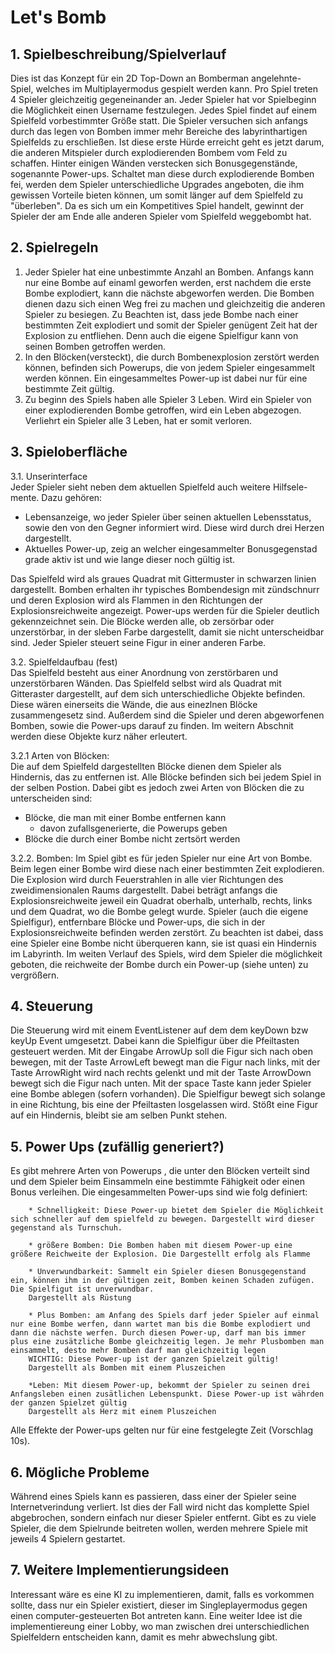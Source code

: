 # Let's Bomb

## 1. Spielbeschreibung/Spielverlauf

Dies ist das Konzept für ein 2D Top-Down an Bomberman angelehnte- Spiel, welches im Multiplayermodus gespielt werden kann. Pro Spiel treten 4 Spieler gleichzeitig gegeneinander an. Jeder Spieler hat vor Spielbeginn die Möglichkeit einen Username festzulegen. Jedes Spiel findet auf einem Spielfeld vorbestimmter Größe statt. Die Spieler versuchen sich anfangs durch das legen von Bomben immer mehr Bereiche des labyrinthartigen Spielfelds zu erschließen. Ist diese erste Hürde erreicht geht es jetzt darum, die anderen Mitspieler durch explodierenden Bombem vom Feld zu schaffen. Hinter einigen Wänden verstecken sich Bonusgegenstände, sogenannte Power-ups. Schaltet man diese durch explodierende Bomben fei, werden dem Spieler unterschiedliche Upgrades angeboten, die ihm gewissen Vorteile bieten können, um somit länger auf dem Spielfeld zu "überleben". Da es sich um ein Kompetitives Spiel handelt, gewinnt der Spieler der am Ende alle anderen Spieler vom Spielfeld weggebombt hat.

## 2. Spielregeln

1. Jeder Spieler hat eine unbestimmte Anzahl an Bomben. Anfangs kann nur eine Bombe auf einaml geworfen werden, erst nachdem die erste Bombe explodiert, kann die nächste abgeworfen werden. Die Bomben dienen dazu sich einen Weg frei zu machen und gleichzeitig die anderen Spieler zu besiegen. Zu Beachten ist, dass jede Bombe nach einer bestimmten Zeit explodiert und somit der Spieler genügent Zeit hat der Explosion zu entfliehen. Denn auch die eigene Spielfigur kann von seinen Bomben getroffen werden.
2. In den Blöcken(versteckt), die durch Bombenexplosion zerstört werden können,  befinden sich Powerups, die von jedem Spieler eingesammelt werden können. Ein eingesammeltes Power-up ist dabei nur für eine bestimmte Zeit gültig.
3. Zu beginn des Spiels haben alle Spieler 3 Leben. Wird ein Spieler von einer explodierenden Bombe getroffen, wird ein Leben abgezogen. Verliehrt ein Spieler alle 3 Leben, hat er somit verloren.  

## 3. Spieloberfläche

3.1. Unserinterface  
  Jeder Spieler sieht neben dem aktuellen Spielfeld auch weitere Hilfsele-
mente. Dazu gehören:
* Lebensanzeige, wo jeder Spieler über seinen aktuellen Lebensstatus, sowie den von den Gegner informiert wird. Diese wird durch drei Herzen dargestellt.
* Aktuelles Power-up, zeig an welcher eingesammelter Bonusgegenstad grade aktiv ist und wie lange dieser noch gültig ist.

Das Spielfeld wird als graues Quadrat mit Gittermuster in schwarzen linien dargestellt. Bomben erhalten ihr typisches Bombendesign mit zündschnurr und deren Explosion wird als Flammen in den Richtungen der Explosionsreichweite angezeigt. Power-ups werden für die Spieler deutlich gekennzeichnet sein. Die Blöcke werden alle, ob zersörbar oder unzerstörbar, in der sleben Farbe dargestellt, damit sie nicht unterscheidbar sind. Jeder Spieler steuert seine Figur in einer anderen Farbe.

3.2. Spielfeldaufbau (fest)  
  Das Spielfeld besteht aus einer Anordnung von zerstörbaren und unzerstörbaren Wänden. Das Spielfeld selbst wird als Quadrat mit Gitteraster dargestellt, auf dem sich unterschiedliche Objekte befinden. Diese wären einerseits die Wände, die aus einezlnen Blöcke zusammengesetz sind. Außerdem sind die Spieler und deren abgeworfenen Bomben, sowie die Power-ups darauf zu finden. Im weitern Abschnit werden diese Objekte kurz näher erleutert.
	
3.2.1 Arten von Blöcken:  
Die auf dem Spielfeld dargestellten Blöcke dienen dem Spieler als Hindernis, das zu entfernen ist. Alle Blöcke befinden sich bei jedem Spiel in der selben Postion. Dabei gibt es jedoch zwei Arten von Blöcken die zu unterscheiden sind: 
  * Blöcke, die man mit einer Bombe entfernen kann
      * davon zufallsgenerierte, die Powerups geben
  * Blöcke die durch einer Bombe nicht zertsört werden
   
3.2.2. Bomben:
  Im Spiel gibt es für jeden Spieler nur eine Art von Bombe. Beim legen einer Bombe wird diese nach einer bestimmten Zeit explodieren. Die Explosion wird durch Feuerstrahlen in alle vier Richtungen des zweidimensionalen Raums dargestellt. Dabei beträgt anfangs die Explosionsreichweite jeweil ein Quadrat oberhalb, unterhalb, rechts, links und dem Quadrat, wo die Bombe gelegt wurde. Spieler (auch die eigene Spielfigur), entfernbare Blöcke und Power-ups, die sich in der Explosionsreichweite befinden werden zerstört. 
  Zu beachten ist dabei, dass eine Spieler eine Bombe nicht überqueren kann, sie ist quasi ein Hindernis im Labyrinth.
  Im weiten Verlauf des Spiels, wird dem Spieler die möglichkeit geboten, die reichweite der Bombe durch ein Power-up (siehe unten) zu vergrößern.
   		
## 4. Steuerung
Die Steuerung wird mit einem EventListener auf dem dem
keyDown bzw keyUp Event umgesetzt. Dabei kann die Spielfigur über die Pfeiltasten gesteuert werden. Mit der Eingabe ArrowUp soll die Figur sich nach oben bewegen, mit der Taste ArrowLeft bewegt man die Figur nach links, mit der Taste ArrowRight wird nach rechts gelenkt und mit der Taste ArrowDown bewegt sich die Figur nach unten. Mit der space Taste kann jeder Spieler eine Bombe ablegen (sofern vorhanden). Die Spielfigur bewegt sich solange in eine Richtung, bis eine der Pfeiltasten losgelassen wird. Stößt eine Figur auf ein Hindernis, bleibt sie am selben Punkt stehen.

## 5. Power Ups (zufällig generiert?)
  Es gibt mehrere Arten von Powerups , die unter den Blöcken verteilt sind und dem Spieler beim Einsammeln eine bestimmte Fähigkeit oder einen Bonus verleihen. Die eingesammelten Power-ups sind wie folg definiert:
        
        * Schnelligkeit: Diese Power-up bietet dem Spieler die Möglichkeit sich schneller auf dem spielfeld zu bewegen. Dargestellt wird dieser gegenstand als Turnschuh.

        * größere Bomben: Die Bomben haben mit diesem Power-up eine größere Reichweite der Explosion. Die Dargestellt erfolg als Flamme

        * Unverwundbarkeit: Sammelt ein Spieler diesen Bonusgegenstand ein, können ihm in der gültigen zeit, Bomben keinen Schaden zufügen. Die Spielfigut ist unverwundbar.
        Dargestellt als Rüstung

        * Plus Bomben: am Anfang des Spiels darf jeder Spieler auf einmal nur eine Bombe werfen, dann wartet man bis die Bombe explodiert und dann die nächste werfen. Durch diesen Power-up, darf man bis immer plus eine zusätzliche Bombe gleichzeitig legen. Je mehr Plusbomben man einsammelt, desto mehr Bomben darf man gleichzeitig legen
        WICHTIG: Diese Power-up ist der ganzen Spielzeit gültig!
        Dargestellt als Bomben mit einem Pluszeichen
        
        *Leben: Mit diesem Power-up, bekommt der Spieler zu seinen drei Anfangsleben einen zusätlichen Lebenspunkt. Diese Power-up ist währden der ganzen Spielzet gültig
        Dargestellt als Herz mit einem Pluszeichen
  
  Alle Effekte der Power-ups gelten nur für eine festgelegte Zeit (Vorschlag 10s).

## 6. Mögliche Probleme
Während eines Spiels kann es passieren, dass einer der Spieler seine Internetverindung verliert. Ist dies der Fall wird nicht das komplette Spiel abgebrochen, sondern einfach nur dieser Spieler entfernt. Gibt es zu viele Spieler, die dem Spielrunde beitreten wollen, werden mehrere Spiele mit jeweils 4 Spielern gestartet.


## 7. Weitere Implementierungsideen
Interessant wäre es eine KI zu implementieren, damit, falls  es vorkommen sollte, dass nur ein Spieler existiert, dieser im Singleplayermodus gegen einen computer-gesteuerten
Bot antreten kann. 
Eine weiter Idee ist die implementiereung einer Lobby, wo man zwischen drei unterschiedlichen Spielfeldern entscheiden kann, damit es mehr abwechslung gibt.


